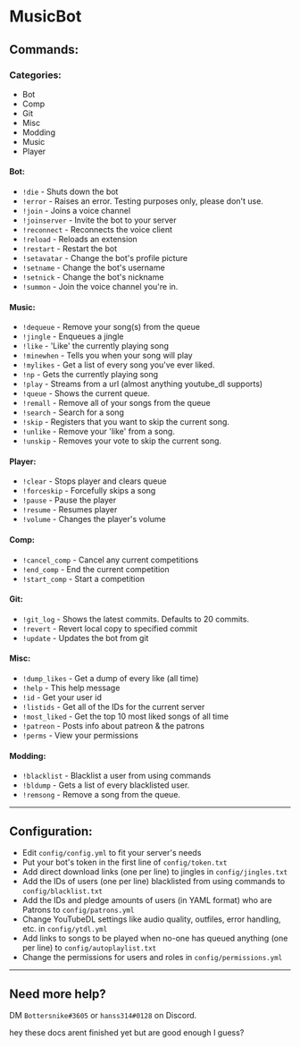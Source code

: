 # MusicBot

## Commands:
### Categories:

- Bot
- Comp
- Git
- Misc
- Modding
- Music
- Player

#### Bot:

- `!die` - Shuts down the bot
- `!error` - Raises an error. Testing purposes only, please don't use.
- `!join` - Joins a voice channel
- `!joinserver` - Invite the bot to your server
- `!reconnect` - Reconnects the voice client
- `!reload` - Reloads an extension
- `!restart` - Restart the bot
- `!setavatar` - Change the bot's profile picture
- `!setname` - Change the bot's username
- `!setnick` - Change the bot's nickname
- `!summon` - Join the voice channel you're in.

#### Music:

- `!dequeue` - Remove your song(s) from the queue
- `!jingle` - Enqueues a jingle
- `!like` - 'Like' the currently playing song
- `!minewhen` - Tells you when your song will play
- `!mylikes` - Get a list of every song you've ever liked.
- `!np` - Gets the currently playing song
- `!play` - Streams from a url (almost anything youtube_dl supports)
- `!queue` - Shows the current queue.
- `!remall` - Remove all of your songs from the queue
- `!search` - Search for a song
- `!skip` - Registers that you want to skip the current song.
- `!unlike` - Remove your 'like' from a song.
- `!unskip` - Removes your vote to skip the current song.

#### Player:

- `!clear` - Stops player and clears queue
- `!forceskip` - Forcefully skips a song
- `!pause` - Pause the player
- `!resume` - Resumes player
- `!volume` - Changes the player's volume

#### Comp:

- `!cancel_comp` - Cancel any current competitions
- `!end_comp` - End the current competition
- `!start_comp` - Start a competition

#### Git:

- `!git_log` - Shows the latest commits. Defaults to 20 commits.
- `!revert` - Revert local copy to specified commit
- `!update` - Updates the bot from git

#### Misc:

- `!dump_likes` - Get a dump of every like (all time)
- `!help` - This help message
- `!id` - Get your user id
- `!listids` - Get all of the IDs for the current server
- `!most_liked` - Get the top 10 most liked songs of all time
- `!patreon` - Posts info about patreon & the patrons
- `!perms` - View your permissions

#### Modding:

- `!blacklist` - Blacklist a user from using commands
- `!bldump` - Gets a list of every blacklisted user.
- `!remsong` - Remove a song from the queue.



-----------------
## Configuration:

* Edit `config/config.yml` to fit your server's needs
* Put your bot's token in the first line of `config/token.txt`
* Add direct download links (one per line) to jingles in `config/jingles.txt`
* Add the IDs of users (one per line) blacklisted from using commands to `config/blacklist.txt`
* Add the IDs and pledge amounts of users (in YAML format) who are Patrons to `config/patrons.yml`
* Change YouTubeDL settings like audio quality, outfiles, error handling, etc. in `config/ytdl.yml`
* Add links to songs to be played when no-one has queued anything (one per line) to `config/autoplaylist.txt`
* Change the permissions for users and roles in `config/permissions.yml`

-------------------
## Need more help?
DM `Bottersnike#3605` or `hanss314#0128` on Discord.


hey these docs arent finished yet but are good enough I guess?
